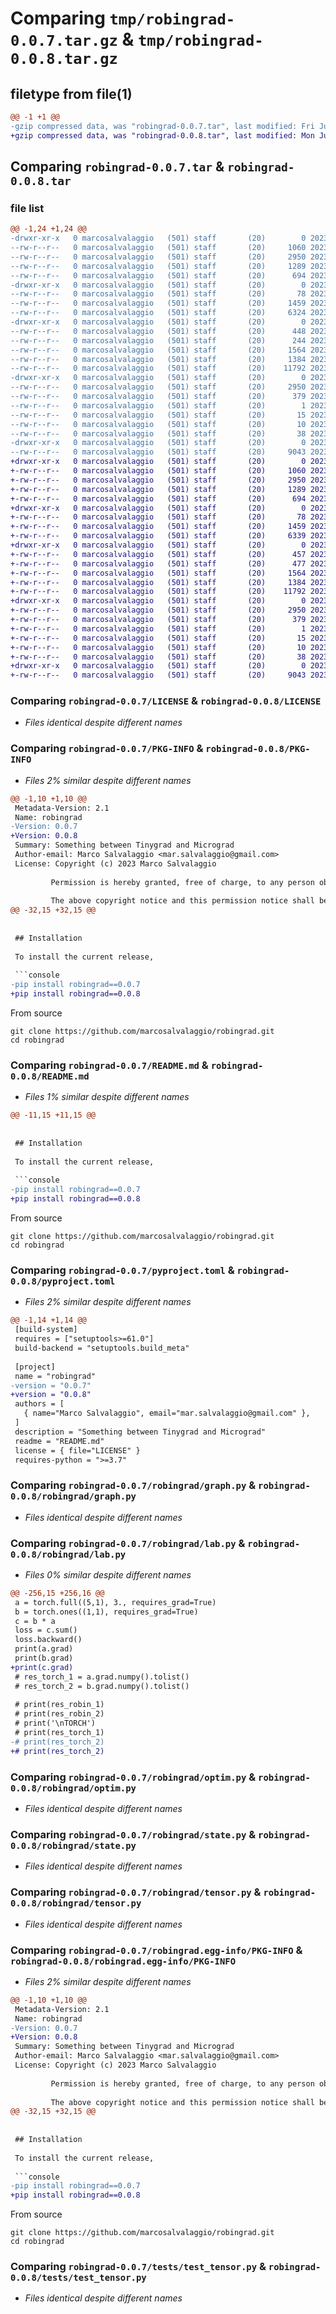 # Comparing `tmp/robingrad-0.0.7.tar.gz` & `tmp/robingrad-0.0.8.tar.gz`

## filetype from file(1)

```diff
@@ -1 +1 @@
-gzip compressed data, was "robingrad-0.0.7.tar", last modified: Fri Jul 28 16:36:28 2023, max compression
+gzip compressed data, was "robingrad-0.0.8.tar", last modified: Mon Jul 31 15:51:32 2023, max compression
```

## Comparing `robingrad-0.0.7.tar` & `robingrad-0.0.8.tar`

### file list

```diff
@@ -1,24 +1,24 @@
-drwxr-xr-x   0 marcosalvalaggio   (501) staff       (20)        0 2023-07-28 16:36:28.741640 robingrad-0.0.7/
--rw-r--r--   0 marcosalvalaggio   (501) staff       (20)     1060 2023-07-11 17:52:34.000000 robingrad-0.0.7/LICENSE
--rw-r--r--   0 marcosalvalaggio   (501) staff       (20)     2950 2023-07-28 16:36:28.741373 robingrad-0.0.7/PKG-INFO
--rw-r--r--   0 marcosalvalaggio   (501) staff       (20)     1289 2023-07-28 10:49:50.000000 robingrad-0.0.7/README.md
--rw-r--r--   0 marcosalvalaggio   (501) staff       (20)      694 2023-07-28 10:49:39.000000 robingrad-0.0.7/pyproject.toml
-drwxr-xr-x   0 marcosalvalaggio   (501) staff       (20)        0 2023-07-28 16:36:28.736558 robingrad-0.0.7/robingrad/
--rw-r--r--   0 marcosalvalaggio   (501) staff       (20)       78 2023-07-28 10:49:45.000000 robingrad-0.0.7/robingrad/__init__.py
--rw-r--r--   0 marcosalvalaggio   (501) staff       (20)     1459 2023-07-12 20:52:44.000000 robingrad-0.0.7/robingrad/graph.py
--rw-r--r--   0 marcosalvalaggio   (501) staff       (20)     6324 2023-07-28 16:35:35.000000 robingrad-0.0.7/robingrad/lab.py
-drwxr-xr-x   0 marcosalvalaggio   (501) staff       (20)        0 2023-07-28 16:36:28.739935 robingrad-0.0.7/robingrad/nn/
--rw-r--r--   0 marcosalvalaggio   (501) staff       (20)      448 2023-07-24 22:02:33.000000 robingrad-0.0.7/robingrad/nn/__init__.py
--rw-r--r--   0 marcosalvalaggio   (501) staff       (20)      244 2023-07-24 22:08:46.000000 robingrad-0.0.7/robingrad/nn/loss.py
--rw-r--r--   0 marcosalvalaggio   (501) staff       (20)     1564 2023-07-20 13:31:06.000000 robingrad-0.0.7/robingrad/optim.py
--rw-r--r--   0 marcosalvalaggio   (501) staff       (20)     1384 2023-07-15 12:31:49.000000 robingrad-0.0.7/robingrad/state.py
--rw-r--r--   0 marcosalvalaggio   (501) staff       (20)    11792 2023-07-28 16:35:53.000000 robingrad-0.0.7/robingrad/tensor.py
-drwxr-xr-x   0 marcosalvalaggio   (501) staff       (20)        0 2023-07-28 16:36:28.738452 robingrad-0.0.7/robingrad.egg-info/
--rw-r--r--   0 marcosalvalaggio   (501) staff       (20)     2950 2023-07-28 16:36:28.000000 robingrad-0.0.7/robingrad.egg-info/PKG-INFO
--rw-r--r--   0 marcosalvalaggio   (501) staff       (20)      379 2023-07-28 16:36:28.000000 robingrad-0.0.7/robingrad.egg-info/SOURCES.txt
--rw-r--r--   0 marcosalvalaggio   (501) staff       (20)        1 2023-07-28 16:36:28.000000 robingrad-0.0.7/robingrad.egg-info/dependency_links.txt
--rw-r--r--   0 marcosalvalaggio   (501) staff       (20)       15 2023-07-28 16:36:28.000000 robingrad-0.0.7/robingrad.egg-info/requires.txt
--rw-r--r--   0 marcosalvalaggio   (501) staff       (20)       10 2023-07-28 16:36:28.000000 robingrad-0.0.7/robingrad.egg-info/top_level.txt
--rw-r--r--   0 marcosalvalaggio   (501) staff       (20)       38 2023-07-28 16:36:28.741718 robingrad-0.0.7/setup.cfg
-drwxr-xr-x   0 marcosalvalaggio   (501) staff       (20)        0 2023-07-28 16:36:28.740817 robingrad-0.0.7/tests/
--rw-r--r--   0 marcosalvalaggio   (501) staff       (20)     9043 2023-07-28 13:50:02.000000 robingrad-0.0.7/tests/test_tensor.py
+drwxr-xr-x   0 marcosalvalaggio   (501) staff       (20)        0 2023-07-31 15:51:32.435145 robingrad-0.0.8/
+-rw-r--r--   0 marcosalvalaggio   (501) staff       (20)     1060 2023-07-11 17:52:34.000000 robingrad-0.0.8/LICENSE
+-rw-r--r--   0 marcosalvalaggio   (501) staff       (20)     2950 2023-07-31 15:51:32.434647 robingrad-0.0.8/PKG-INFO
+-rw-r--r--   0 marcosalvalaggio   (501) staff       (20)     1289 2023-07-31 15:46:30.000000 robingrad-0.0.8/README.md
+-rw-r--r--   0 marcosalvalaggio   (501) staff       (20)      694 2023-07-31 15:46:24.000000 robingrad-0.0.8/pyproject.toml
+drwxr-xr-x   0 marcosalvalaggio   (501) staff       (20)        0 2023-07-31 15:51:32.429498 robingrad-0.0.8/robingrad/
+-rw-r--r--   0 marcosalvalaggio   (501) staff       (20)       78 2023-07-31 15:46:20.000000 robingrad-0.0.8/robingrad/__init__.py
+-rw-r--r--   0 marcosalvalaggio   (501) staff       (20)     1459 2023-07-12 20:52:44.000000 robingrad-0.0.8/robingrad/graph.py
+-rw-r--r--   0 marcosalvalaggio   (501) staff       (20)     6339 2023-07-31 10:39:23.000000 robingrad-0.0.8/robingrad/lab.py
+drwxr-xr-x   0 marcosalvalaggio   (501) staff       (20)        0 2023-07-31 15:51:32.433450 robingrad-0.0.8/robingrad/nn/
+-rw-r--r--   0 marcosalvalaggio   (501) staff       (20)      457 2023-07-31 15:51:19.000000 robingrad-0.0.8/robingrad/nn/__init__.py
+-rw-r--r--   0 marcosalvalaggio   (501) staff       (20)      477 2023-07-31 15:45:48.000000 robingrad-0.0.8/robingrad/nn/loss.py
+-rw-r--r--   0 marcosalvalaggio   (501) staff       (20)     1564 2023-07-20 13:31:06.000000 robingrad-0.0.8/robingrad/optim.py
+-rw-r--r--   0 marcosalvalaggio   (501) staff       (20)     1384 2023-07-15 12:31:49.000000 robingrad-0.0.8/robingrad/state.py
+-rw-r--r--   0 marcosalvalaggio   (501) staff       (20)    11792 2023-07-28 16:35:53.000000 robingrad-0.0.8/robingrad/tensor.py
+drwxr-xr-x   0 marcosalvalaggio   (501) staff       (20)        0 2023-07-31 15:51:32.431912 robingrad-0.0.8/robingrad.egg-info/
+-rw-r--r--   0 marcosalvalaggio   (501) staff       (20)     2950 2023-07-31 15:51:32.000000 robingrad-0.0.8/robingrad.egg-info/PKG-INFO
+-rw-r--r--   0 marcosalvalaggio   (501) staff       (20)      379 2023-07-31 15:51:32.000000 robingrad-0.0.8/robingrad.egg-info/SOURCES.txt
+-rw-r--r--   0 marcosalvalaggio   (501) staff       (20)        1 2023-07-31 15:51:32.000000 robingrad-0.0.8/robingrad.egg-info/dependency_links.txt
+-rw-r--r--   0 marcosalvalaggio   (501) staff       (20)       15 2023-07-31 15:51:32.000000 robingrad-0.0.8/robingrad.egg-info/requires.txt
+-rw-r--r--   0 marcosalvalaggio   (501) staff       (20)       10 2023-07-31 15:51:32.000000 robingrad-0.0.8/robingrad.egg-info/top_level.txt
+-rw-r--r--   0 marcosalvalaggio   (501) staff       (20)       38 2023-07-31 15:51:32.435321 robingrad-0.0.8/setup.cfg
+drwxr-xr-x   0 marcosalvalaggio   (501) staff       (20)        0 2023-07-31 15:51:32.434018 robingrad-0.0.8/tests/
+-rw-r--r--   0 marcosalvalaggio   (501) staff       (20)     9043 2023-07-28 13:50:02.000000 robingrad-0.0.8/tests/test_tensor.py
```

### Comparing `robingrad-0.0.7/LICENSE` & `robingrad-0.0.8/LICENSE`

 * *Files identical despite different names*

### Comparing `robingrad-0.0.7/PKG-INFO` & `robingrad-0.0.8/PKG-INFO`

 * *Files 2% similar despite different names*

```diff
@@ -1,10 +1,10 @@
 Metadata-Version: 2.1
 Name: robingrad
-Version: 0.0.7
+Version: 0.0.8
 Summary: Something between Tinygrad and Micrograd
 Author-email: Marco Salvalaggio <mar.salvalaggio@gmail.com>
 License: Copyright (c) 2023 Marco Salvalaggio
         
         Permission is hereby granted, free of charge, to any person obtaining a copy of this software and associated documentation files (the "Software"), to deal in the Software without restriction, including without limitation the rights to use, copy, modify, merge, publish, distribute, sublicense, and/or sell copies of the Software, and to permit persons to whom the Software is furnished to do so, subject to the following conditions:
         
         The above copyright notice and this permission notice shall be included in all copies or substantial portions of the Software.
@@ -32,15 +32,15 @@
 
 
 ## Installation
 
 To install the current release,
 
 ```console
-pip install robingrad==0.0.7
+pip install robingrad==0.0.8
 ```
 
 From source
 
 ```console
 git clone https://github.com/marcosalvalaggio/robingrad.git
 cd robingrad
```

### Comparing `robingrad-0.0.7/README.md` & `robingrad-0.0.8/README.md`

 * *Files 1% similar despite different names*

```diff
@@ -11,15 +11,15 @@
 
 
 ## Installation
 
 To install the current release,
 
 ```console
-pip install robingrad==0.0.7
+pip install robingrad==0.0.8
 ```
 
 From source
 
 ```console
 git clone https://github.com/marcosalvalaggio/robingrad.git
 cd robingrad
```

### Comparing `robingrad-0.0.7/pyproject.toml` & `robingrad-0.0.8/pyproject.toml`

 * *Files 2% similar despite different names*

```diff
@@ -1,14 +1,14 @@
 [build-system]
 requires = ["setuptools>=61.0"]
 build-backend = "setuptools.build_meta"
 
 [project]
 name = "robingrad"
-version = "0.0.7"
+version = "0.0.8"
 authors = [
   { name="Marco Salvalaggio", email="mar.salvalaggio@gmail.com" },
 ]
 description = "Something between Tinygrad and Micrograd"
 readme = "README.md"
 license = { file="LICENSE" }
 requires-python = ">=3.7"
```

### Comparing `robingrad-0.0.7/robingrad/graph.py` & `robingrad-0.0.8/robingrad/graph.py`

 * *Files identical despite different names*

### Comparing `robingrad-0.0.7/robingrad/lab.py` & `robingrad-0.0.8/robingrad/lab.py`

 * *Files 0% similar despite different names*

```diff
@@ -256,15 +256,16 @@
 a = torch.full((5,1), 3., requires_grad=True)
 b = torch.ones((1,1), requires_grad=True)
 c = b * a
 loss = c.sum()
 loss.backward()
 print(a.grad)
 print(b.grad)
+print(c.grad)
 # res_torch_1 = a.grad.numpy().tolist()
 # res_torch_2 = b.grad.numpy().tolist()
 
 # print(res_robin_1)
 # print(res_robin_2)
 # print('\nTORCH')
 # print(res_torch_1)
-# print(res_torch_2)
+# print(res_torch_2)
```

### Comparing `robingrad-0.0.7/robingrad/optim.py` & `robingrad-0.0.8/robingrad/optim.py`

 * *Files identical despite different names*

### Comparing `robingrad-0.0.7/robingrad/state.py` & `robingrad-0.0.8/robingrad/state.py`

 * *Files identical despite different names*

### Comparing `robingrad-0.0.7/robingrad/tensor.py` & `robingrad-0.0.8/robingrad/tensor.py`

 * *Files identical despite different names*

### Comparing `robingrad-0.0.7/robingrad.egg-info/PKG-INFO` & `robingrad-0.0.8/robingrad.egg-info/PKG-INFO`

 * *Files 2% similar despite different names*

```diff
@@ -1,10 +1,10 @@
 Metadata-Version: 2.1
 Name: robingrad
-Version: 0.0.7
+Version: 0.0.8
 Summary: Something between Tinygrad and Micrograd
 Author-email: Marco Salvalaggio <mar.salvalaggio@gmail.com>
 License: Copyright (c) 2023 Marco Salvalaggio
         
         Permission is hereby granted, free of charge, to any person obtaining a copy of this software and associated documentation files (the "Software"), to deal in the Software without restriction, including without limitation the rights to use, copy, modify, merge, publish, distribute, sublicense, and/or sell copies of the Software, and to permit persons to whom the Software is furnished to do so, subject to the following conditions:
         
         The above copyright notice and this permission notice shall be included in all copies or substantial portions of the Software.
@@ -32,15 +32,15 @@
 
 
 ## Installation
 
 To install the current release,
 
 ```console
-pip install robingrad==0.0.7
+pip install robingrad==0.0.8
 ```
 
 From source
 
 ```console
 git clone https://github.com/marcosalvalaggio/robingrad.git
 cd robingrad
```

### Comparing `robingrad-0.0.7/tests/test_tensor.py` & `robingrad-0.0.8/tests/test_tensor.py`

 * *Files identical despite different names*

